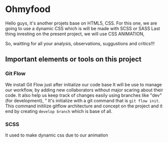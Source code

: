 # Ohmyfood
Hello guys, it's another projets base on HTML5, CSS.
For this one, we are going to use a dynamic CSS which is will be made with SCSS or SASS
Last thing inresting on the present project, we will use CSS ANIMATION,

So, waitting for all your analysis, observations, suggustions and critics!!!

## Important elements or tools on this project
### Git Flow
We install Git Flow just after initialize our code base
It will be use to manage our workflow, by adding new collaborators without major scaring about their code.
It also help us keep track of changes easily using branches like "dev" (for development), "
It's initialize with a git command that is `git flow init`.
This command initilize gitflow architecture and concept on the project and it end by creating `develop branch` which is base of all.

### SCSS
It used to make dynamic css due to our animation